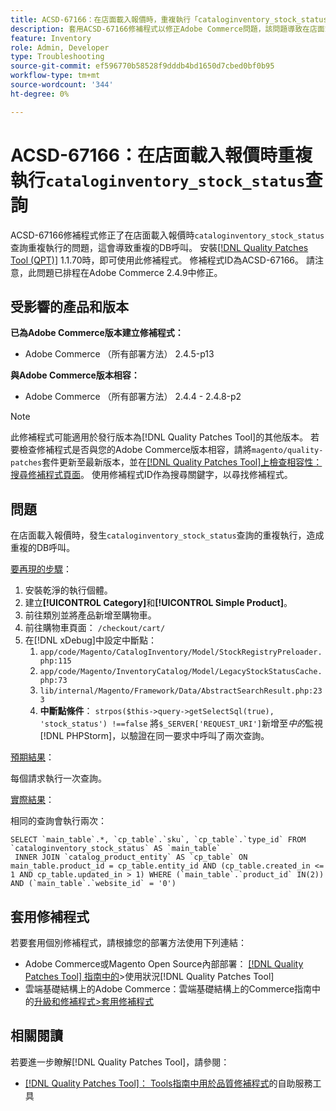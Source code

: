 ```yaml
---
title: ACSD-67166：在店面載入報價時，重複執行「cataloginventory_stock_status」查詢
description: 套用ACSD-67166修補程式以修正Adobe Commerce問題，該問題導致在店面載入報價時重複執行「cataloginventory_stock_status」查詢，進而造成重複的DB呼叫。
feature: Inventory
role: Admin, Developer
type: Troubleshooting
source-git-commit: ef596770b58528f9dddb4bd1650d7cbed0bf0b95
workflow-type: tm+mt
source-wordcount: '344'
ht-degree: 0%

---
```



# ACSD-67166：在店面載入報價時重複執行`cataloginventory_stock_status`查詢

ACSD-67166修補程式修正了在店面載入報價時`cataloginventory_stock_status`查詢重複執行的問題，這會導致重複的DB呼叫。 安裝[[!DNL Quality Patches Tool (QPT)]](/help/tools/quality-patches-tool/quality-patches-tool-to-self-serve-quality-patches.md) 1.1.70時，即可使用此修補程式。 修補程式ID為ACSD-67166。 請注意，此問題已排程在Adobe Commerce 2.4.9中修正。

## 受影響的產品和版本

**已為Adobe Commerce版本建立修補程式：**

* Adobe Commerce （所有部署方法） 2.4.5-p13

**與Adobe Commerce版本相容：**

* Adobe Commerce （所有部署方法） 2.4.4 - 2.4.8-p2

>[!NOTE]
>
>此修補程式可能適用於發行版本為[!DNL Quality Patches Tool]的其他版本。 若要檢查修補程式是否與您的Adobe Commerce版本相容，請將`magento/quality-patches`套件更新至最新版本，並在[[!DNL Quality Patches Tool]上檢查相容性：搜尋修補程式頁面](https://experienceleague.adobe.com/tools/commerce-quality-patches/index.html?lang=zh-Hant)。 使用修補程式ID作為搜尋關鍵字，以尋找修補程式。

## 問題

在店面載入報價時，發生`cataloginventory_stock_status`查詢的重複執行，造成重複的DB呼叫。

<u>要再現的步驟</u>：

1. 安裝乾淨的執行個體。
1. 建立&#x200B;**[!UICONTROL Category]**&#x200B;和&#x200B;**[!UICONTROL Simple Product]**。
1. 前往類別並將產品新增至購物車。
1. 前往購物車頁面： `/checkout/cart/`
1. 在[!DNL xDebug]中設定中斷點：
   1. `app/code/Magento/CatalogInventory/Model/StockRegistryPreloader.php:115`
   1. `app/code/Magento/InventoryCatalog/Model/LegacyStockStatusCache.php:73`
   1. `lib/internal/Magento/Framework/Data/AbstractSearchResult.php:233`
   1. **中斷點條件**： `strpos($this->query->getSelectSql(true), 'stock_status') !==false`
將`$_SERVER['REQUEST_URI']`新增至&#x200B;*中的*&#x200B;監視[!DNL PHPStorm]，以驗證在同一要求中呼叫了兩次查詢。

<u>預期結果</u>：

每個請求執行一次查詢。

<u>實際結果</u>：

相同的查詢會執行兩次：

```
SELECT `main_table`.*, `cp_table`.`sku`, `cp_table`.`type_id` FROM `cataloginventory_stock_status` AS `main_table`
 INNER JOIN `catalog_product_entity` AS `cp_table` ON main_table.product_id = cp_table.entity_id AND (cp_table.created_in <= 1 AND cp_table.updated_in > 1) WHERE (`main_table`.`product_id` IN(2)) AND (`main_table`.`website_id` = '0') 
```

## 套用修補程式

若要套用個別修補程式，請根據您的部署方法使用下列連結：

* Adobe Commerce或Magento Open Source內部部署： [[!DNL Quality Patches Tool] 指南中的](/help/tools/quality-patches-tool/usage.md)>使用狀況[!DNL Quality Patches Tool]
* 雲端基礎結構上的Adobe Commerce：雲端基礎結構上的Commerce指南中的[升級和修補程式>套用修補程式](https://experienceleague.adobe.com/docs/commerce-cloud-service/user-guide/develop/upgrade/apply-patches.html?lang=zh-Hant)

## 相關閱讀

若要進一步瞭解[!DNL Quality Patches Tool]，請參閱：

* [[!DNL Quality Patches Tool]： Tools指南中用於品質修補程式](/help/tools/quality-patches-tool/quality-patches-tool-to-self-serve-quality-patches.md)的自助服務工具
